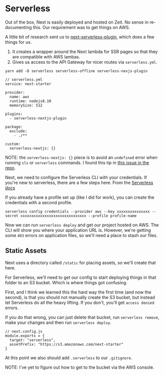 # Serverless

Out of the box, Next is easily deployed and hosted on Zeit. No sense in re-documenting this. Our requirement was to get things on AWS. 

A little bit of research sent us to [next-serverless-plugin](https://github.com/danielcondemarin/serverless-nextjs-plugin), which does a few things for us. 

1. It creates a wrapper around the Next lambda for SSR pages so that they are compatible with AWS lambas. 
2. Gives us access to the API Gateway for nicer routes via `serverless.yml`.


```
yarn add -D serverless serverless-offline serverless-nexjs-plugin

// serverless.yml
service: next-starter

provider:
  name: aws
  runtime: nodejs8.10
  memorySize: 512

plugins:
  - serverless-nextjs-plugin

package:
  exclude:
    - ./**

custom:
  serverless-nextjs: {}    
```

NOTE: the `serverless-nextjs: {}` piece is to avoid an `undefined` error when running `sls` or `serverless` commands. I found this tip in [this issue in the repo](https://github.com/danielcondemarin/serverless-nextjs-plugin/issues/101).

Next, we need to configure the Serverless CLI with your credentials. If you're new to serverless, there are a few steps here. From the [Serverless docs](https://serverless.com/framework/docs/providers/aws/guide/credentials/)

If you already have a profile set up (like I did for work), you can create the credentials with a second profile.

```
serverless config credentials --provider aws --key xxxxxxxxxxxxxxx --secret xxxxxxxxxxxxxxxxxxxxxxxxxxxxxx --profile profile-name
```

Now we can run `serverless deploy` and get our project hosted on AWS. The CLI will show you where your application URL is. However, we're getting some `403` errors on application files, so we'll need a place to stash our files. 


## Static Assets

Next uses a directory called `/static` for placing assets, so we'll create that here. 

For Serverless, we'll need to get our config to start deploying things in that folder to an S3 bucket. Which is where things got confusing. 

First, and I think we learned this the hard way the first time (and now the second), is that you should not manually create the S3 bucket, but instead let Serverless do all the heavy lifting. If you don't, you'll get `access denied` errors. 

If you do that wrong, you can just delete that bucket, run `serverless remove`, make your changes and then run `serverless deploy`.


```
// next.config.js
module.exports = {
  target: "serverless",
  assetPrefix: "https://s3.amazonaws.com/next-starter"
}
```

At this point we also should add `.serverless` to our `.gitignore`.

NOTE: I've yet to figure out how to get to the bucket via the AWS console. 
